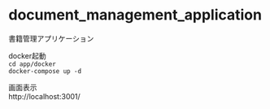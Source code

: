 # document_management_application
書籍管理アプリケーション

docker起動  
```cd app/docker```  
```docker-compose up -d```

画面表示  
http://localhost:3001/